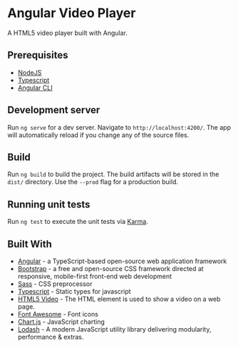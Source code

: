 # Angular Video Player

A HTML5 video player built with Angular.


## Prerequisites

- [NodeJS](https://nodejs.org/en/)
- [Typescript](https://www.typescriptlang.org/)
- [Angular CLI](https://cli.angular.io/)

## Development server

Run `ng serve` for a dev server. Navigate to `http://localhost:4200/`. The app will automatically reload if you change any of the source files.

## Build

Run `ng build` to build the project. The build artifacts will be stored in the `dist/` directory. Use the `--prod` flag for a production build.

## Running unit tests

Run `ng test` to execute the unit tests via [Karma](https://karma-runner.github.io).

## Built With

- [Angular](https://angular.io/) - a TypeScript-based open-source web application framework
- [Bootstrap](https://getbootstrap.com/) - a free and open-source CSS framework directed at responsive, mobile-first front-end web development
- [Sass](https://sass-lang.com/guide) - CSS preprocessor
- [Typescript](https://www.typescriptlang.org/) - Static types for javascript
- [HTML5 Video](https://www.w3schools.com/html/html5_video.asp) - The HTML element is used to show a video on a web page.
- [Font Awesome](https://fontawesome.com/) - Font icons
- [Chart.js](https://www.chartjs.org/) - JavaScript charting
- [Lodash](https://lodash.com/) - A modern JavaScript utility library delivering modularity, performance & extras.

